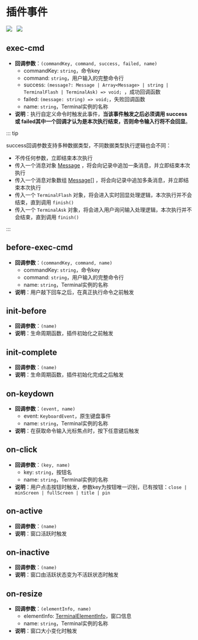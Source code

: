 # 插件事件
<img src="https://shields.io/github/package-json/v/tzfun/vue-web-terminal/vue2" style="margin-right: 8px;">
<img src="https://shields.io/github/package-json/v/tzfun/vue-web-terminal/vue3" style="margin-right: 8px;">

## exec-cmd

- **回调参数**：`(commandKey, command, success, failed, name)`
  - commandKey: `string`，命令key
  - command: `string`，用户输入的完整命令行
  - success: `(message?: Message | Array<Message> | string | TerminalFlash | TerminalAsk) => void; `，成功回调函数
  - failed: `(message: string) => void;`，失败回调函数
  - name: `string`，Terminal实例的名称
- **说明**：执行自定义命令时触发此事件，**当该事件触发之后必须调用 success 或 failed其中一个回调才认为是本次执行结束，否则命令输入行将不会回显**。

::: tip

success回调参数支持多种数据类型，不同数据类型执行逻辑也会不同：
- 不传任何参数，立即结束本次执行
- 传入一个消息对象 [Message](./others#Message) ，将会向记录中追加一条消息，并立即结束本次执行
- 传入一个消息对象数组 [Message](./others#Message)[] ，将会向记录中追加多条消息，并立即结束本次执行
- 传入一个 `TerminalFlash` 对象，将会进入实时回显处理逻辑，本次执行并不会结束，直到调用 `finish()`
- 传入一个 `TerminalAsk` 对象，将会进入用户询问输入处理逻辑，本次执行并不会结束，直到调用 `finish()`

:::

## before-exec-cmd

- **回调参数**：`(commandKey, command, name)`
  - commandKey: `string`，命令key
  - command: `string`，用户输入的完整命令行
  - name: `string`，Terminal实例的名称
- **说明**：用户敲下回车之后，在真正执行命令之前触发

## init-before

- **回调参数**：`(name)`
- **说明**：生命周期函数，插件初始化之前触发

## init-complete

- **回调参数**：`(name)`
- **说明**：生命周期函数，插件初始化完成之后触发

## on-keydown

- **回调参数**：`(event, name)`
  - event: `KeyboardEvent`，原生键盘事件
  - name: `string`，Terminal实例的名称
- **说明**：在获取命令输入光标焦点时，按下任意键后触发

## on-click

- **回调参数**：`(key, name)`
  - key: `string`，按钮名
  - name: `string`，Terminal实例的名称
- **说明**：用户点击按钮时触发，参数key为按钮唯一识别，已有按钮：`close | minScreen | fullScreen | title | pin`

## on-active

- **回调参数**：`(name)`
- **说明**：窗口活跃时触发

## on-inactive

- **回调参数**：`(name)`
- **说明**：窗口由活跃状态变为不活跃状态时触发

## on-resize

- **回调参数**：`(elementInfo, name)`
  - elementInfo: [TerminalElementInfo](./others.md#terminalelementinfo)，窗口信息
  - name: `string`，Terminal实例的名称
- **说明**：窗口大小变化时触发

<CommentService></CommentService>
